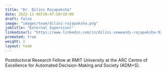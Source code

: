 ```yaml
---
title: "Dr. Dilini Rajapaksha"
date: 2022-11-06T10:47:58+10:00
draft: false
image: "images/team/dilini-rajapaksha.png"
jobtitle: "External Supervisor"
linkedinurl: "https://www.linkedin.com/in/dilini-sewwandi-rajapaksha-9270ab113/"
promoted: true
weight: 2
layout: team
---
```


Postdoctoral Research Fellow at RMIT University at the ARC Centre of Excellence for Automated Decision-Making and Society (ADM+S).
